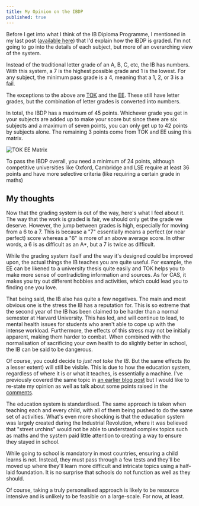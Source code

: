 ```yaml
---
title: My Opinion on the IBDP
published: true
---
```


Before I get into what I think of the IB Diploma Programme, I mentioned in my last post ([available here](https://notes.manassadasivuni.com/0002-explaining-the-ibdp/)) that I'd explain how the IBDP is graded. I'm not going to go into the details of each subject, but more of an overarching view of the system.

Instead of the traditional letter grade of an A, B, C, etc, the IB has numbers. With this system, a 7 is the highest possible grade and 1 is the lowest. For any subject, the minimum pass grade is a 4, meaning that a 1, 2, or 3 is a fail.

The exceptions to the above are [TOK](https://notes.manassadasivuni.com/0002-explaining-the-ibdp/#tok) and the [EE](https://notes.manassadasivuni.com/0002-explaining-the-ibdp/#ee). These still have letter grades, but the combination of letter grades is converted into numbers.

In total, the IBDP has a maximum of 45 points. Whichever grade you get in your subjects are added up to make your score but since there are six subjects and a maximum of seven points, you can only get up to 42 points by subjects alone. The remaining 3 points come from TOK and EE using this matrix.

![TOK EE Matrix](https://notes.manassadasivuni.com/assets/img/0002/TOK%20EE%20Matrix.png)

To pass the IBDP overall, you need a minimum of 24 points, although competitive universities like Oxford, Cambridge and LSE require at least 36 points and have more selective criteria (like requiring a certain grade in maths)

## My thoughts
Now that the grading system is out of the way, here's what I feel about it. The way that the work is graded is fair, we should only get the grade we deserve. However, the jump between grades is high, especially for moving from a 6 to a 7. This is because a "7" essentially means a perfect (or near perfect) score whereas a "6" is more of an above average score. In other words, a 6 is as difficult as an A*, but a 7 is twice as difficult.

While the grading system itself and the way it's designed could be improved upon, the actual things the IB teaches you are quite useful. For example, the EE can be likened to a university thesis quite easily and TOK helps you to make more sense of contradicting information and sources. As for CAS, it makes you try out different hobbies and activities, which could lead you to finding one you love.

That being said, the IB also has quite a few negatives. The main and most obvious one is the stress the IB has a reputation for. This is so extreme that the second year of the IB has been claimed to be harder than a normal semester at Harvard University. This has led, and will continue to lead, to mental health issues for students who aren't able to cope up with the intense workload. Furthermore, the effects of this stress may not be initially apparent, making them harder to combat. When combined with the normalisation of sacrificing your own health to do slightly better in school, the IB can be said to be dangerous.

Of course, you could decide to _just not take the IB_. But the same effects (to a lesser extent) will still be visible. This is due to how the education system, regardless of where it is or what it teaches, is essentially a machine. I've previously covered the same topic in [an earlier blog post](https://manassadasivuni.com/the-problem-with-the-education-system/) but I would like to re-state my opinion as well as talk about some points raised in the [comments](https://manassadasivuni.com/the-problem-with-the-education-system/#comments).

The education system is standardised. The same approach is taken when teaching each and every child, with all of them being pushed to do the same set of activities. What's even more shocking is that the education system was largely created during the Industrial Revolution, where it was believed that "street urchins" would not be able to understand complex topics such as maths and the system paid little attention to creating a way to ensure they stayed in school. 

While going to school is mandatory in most countries, ensuring a child learns is not. Instead, they must pass through a few tests and they'll be moved up where they'll learn more difficult and intricate topics using a half-laid foundation. It is no surprise that schools do not function as well as they should. 

Of course, taking a truly personalised approach is likely to be resource intensive and is unlikely to be feasible on a large-scale. For now, at least. 